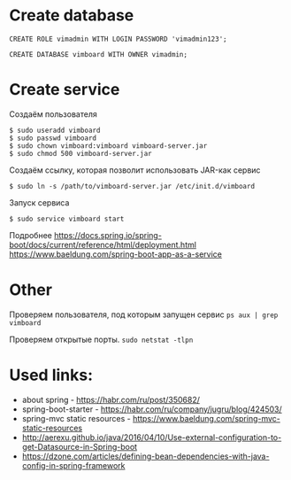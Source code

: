 # Create database

```postgresql
CREATE ROLE vimadmin WITH LOGIN PASSWORD 'vimadmin123';

CREATE DATABASE vimboard WITH OWNER vimadmin;
```

# Create service

Создаём пользователя

```shell script
$ sudo useradd vimboard
$ sudo passwd vimboard
$ sudo chown vimboard:vimboard vimboard-server.jar
$ sudo chmod 500 vimboard-server.jar
```

Создаём ссылку, которая позволит использовать JAR-как сервис

```shell script
$ sudo ln -s /path/to/vimboard-server.jar /etc/init.d/vimboard
```

Запуск сервиса

```shell script
$ sudo service vimboard start
```

Подробнее
https://docs.spring.io/spring-boot/docs/current/reference/html/deployment.html
https://www.baeldung.com/spring-boot-app-as-a-service

# Other

Проверяем пользователя, под которым запущен сервис
`ps aux | grep vimboard`

Проверяем открытые порты.
`sudo netstat -tlpn`

# Used links:
 - about spring - https://habr.com/ru/post/350682/
 - spring-boot-starter - https://habr.com/ru/company/jugru/blog/424503/
 - spring-mvc static resources - https://www.baeldung.com/spring-mvc-static-resources
 - http://aerexu.github.io/java/2016/04/10/Use-external-configuration-to-get-Datasource-in-Spring-boot
 - https://dzone.com/articles/defining-bean-dependencies-with-java-config-in-spring-framework
 